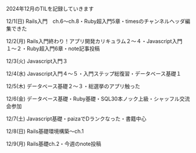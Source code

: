 2024年12月のTILを記録していきます

12/1(日)
Rails入門　ch.6〜ch.8・Ruby超入門5章・timesのチャンネルヘッダ編集できた

12/2(月)
Rails入門終わり！アプリ開発カリキュラム２〜４・Javascript入門１〜２・Ruby超入門6章・note記事投稿

12/3(火)
Javascript入門３

12/4(水)
Javascript入門４〜５・入門ステップ総復習・データベース基礎１

12/5(木)
データベース基礎２〜３・総選挙のアプリ触った

12/6(金)
データベース基礎・Ruby基礎・SQL30本ノック上級・シャッフル交流会参加

12/7(土)
Javascript基礎・paizaでDランクなった・書籍中心

12/8(日)
Rails基礎環境構築〜ch.1

12/9(月)
Rails基礎ch.2・今週のnote投稿